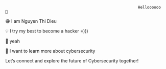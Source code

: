                                                               Helloooooo  👋





😁 I am Nguyen Thi Dieu

💡 I try my best to become a hacker =)))

🚀 yeah

🔭 I want to learn more about cybersecurity

Let’s connect and explore the future of Cybersecurity together!
